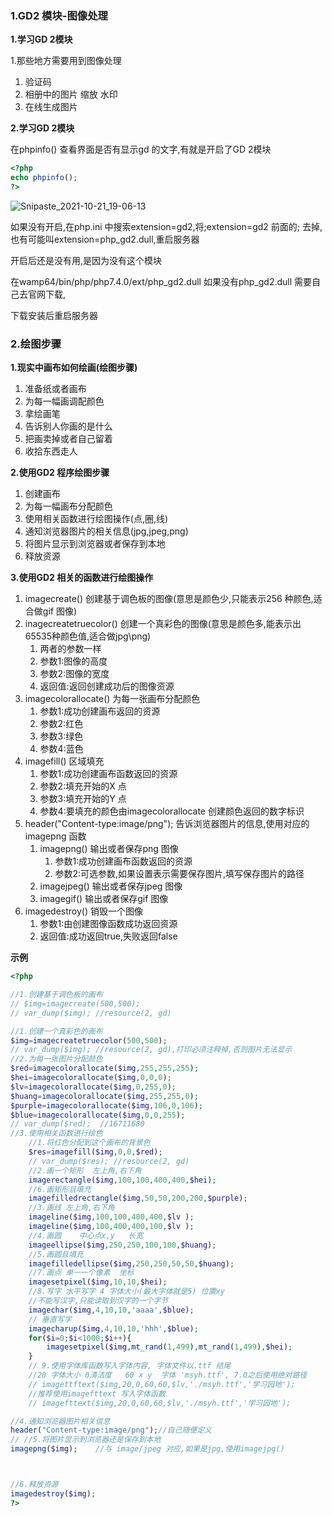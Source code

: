 ### 1.GD2 模块-图像处理

**1.学习GD 2模块**

1.那些地方需要用到图像处理

1. 验证码
2. 相册中的图片 缩放 水印
3. 在线生成图片

**2.学习GD 2模块**

在phpinfo() 查看界面是否有显示gd 的文字,有就是开启了GD 2模块 

```php
<?php
echo phpinfo();
?>

```

![Snipaste_2021-10-21_19-06-13](D:\学习\wanye\PHP\img\Snipaste_2021-10-21_19-06-13.png)

如果没有开启,在php.ini 中搜索extension=gd2,将;extension=gd2 前面的; 去掉,也有可能叫extension=php_gd2.dull,重启服务器

开启后还是没有用,是因为没有这个模块

在wamp64/bin/php/php7.4.0/ext/php_gd2.dull  如果没有php_gd2.dull  需要自己去官网下载,

下载安装后重启服务器

### 2.绘图步骤

**1.现实中画布如何绘画(绘图步骤)**

1. 准备纸或者画布
2. 为每一幅画调配颜色
3. 拿绘画笔
4. 告诉别人你画的是什么
5. 把画卖掉或者自己留着
6. 收拾东西走人

**2.使用GD2 程序绘图步骤**

1. 创建画布
2. 为每一幅画布分配颜色
3. 使用相关函数进行绘图操作(点,圈,线)
4. 通知浏览器图片的相关信息(jpg,jpeg,png)
5. 将图片显示到浏览器或者保存到本地
6. 释放资源

**3.使用GD2 相关的函数进行绘图操作**

1. imagecreate() 创建基于调色板的图像(意思是颜色少,只能表示256 种颜色,适合做gif 图像)
2. inagecreatetruecolor() 创建一个真彩色的图像(意思是颜色多,能表示出65535种颜色值,适合做jpg\png)
   1. 两者的参数一样
   2. 参数1:图像的高度
   3. 参数2:图像的宽度
   4. 返回值:返回创建成功后的图像资源
3. imagecolorallocate() 为每一张画布分配颜色
   1. 参数1:成功创建画布返回的资源
   2. 参数2:红色
   3. 参数3:绿色
   4. 参数4:蓝色
4. imagefill() 区域填充
   1. 参数1:成功创建画布函数返回的资源
   2. 参数2:填充开始的X 点
   3. 参数3:填充开始的Y 点
   4. 参数4:要填充的颜色由imagecolorallocate 创建颜色返回的数字标识
5. header("Content-type:image/png"); 告诉浏览器图片的信息,使用对应的imagepng 函数
   1. imagepng()	输出或者保存png 图像
      1. 参数1:成功创建画布函数返回的资源
      2. 参数2:可选参数,如果设置表示需要保存图片,填写保存图片的路径
   2. imagejpeg()  输出或者保存jpeg 图像
   3. imagegif()     输出或者保存gif 图像
6. imagedestroy() 销毁一个图像
   1. 参数1:由创建图像函数成功返回资源
   2. 返回值:成功返回true,失败返回false

**示例**

```php
<?php

//1.创建基于调色板的画布
// $img=imagecreate(500,500);
// var_dump($img); //resource(2, gd)

//1.创建一个真彩色的画布
$img=imagecreatetruecolor(500,500);
// var_dump($img); //resource(2, gd),打印必须注释掉,否则图片无法显示
//2.为每一张图片分配颜色
$red=imagecolorallocate($img,255,255,255);
$hei=imagecolorallocate($img,0,0,0);
$lv=imagecolorallocate($img,0,255,0);
$huang=imagecolorallocate($img,255,255,0);
$purple=imagecolorallocate($img,106,0,106);
$blue=imagecolorallocate($img,0,0,255);
// var_dump($red);  //16711680
//3.使用相关函数进行绘色
    //1.将红色分配到这个画布的背景色
    $res=imagefill($img,0,0,$red);
    // var_dump($res); //resource(2, gd)
    //2.画一个矩形  左上角,右下角
    imagerectangle($img,100,100,400,400,$hei);
    //6.画矩形且填充
    imagefilledrectangle($img,50,50,200,200,$purple);
    //3.画线 左上角,右下角
    imageline($img,100,100,400,400,$lv );
    imageline($img,100,400,400,100,$lv );
    //4.画圆    中心点x,y   长宽
    imageellipse($img,250,250,100,100,$huang);
    //5.画圆且填充
    imagefilledellipse($img,250,250,50,50,$huang);
    //7.画点 单一一个像素  坐标
    imagesetpixel($img,10,10,$hei);
    //8.写字 水平写字 4 字体大小(最大字体就是5) 位置xy
    //不能写汉字,只能读取到汉字的一个字节
    imagechar($img,4,10,10,'aaaa',$blue);
    // 垂直写字
    imagecharup($img,4,10,10,'hhh',$blue);
    for($i=0;$i<1000;$i++){
        imagesetpixel($img,mt_rand(1,499),mt_rand(1,499),$hei);
    }
    // 9.使用字体库函数写入字体内容, 字体文件以.ttf 结尾
    //20 字体大小 0清洁度   60 x y  字体 'msyh.ttf', 7.0之后使用绝对路径
    // imagettftext($img,20,0,60,60,$lv,'./msyh.ttf','学习园地');
    //推荐使用imagefttext 写入字体函数
    // imagefttext($img,20,0,60,60,$lv,'./msyh.ttf','学习园地');

//4.通知浏览器图片相关信息
header("Content-type:image/png");//自己随便定义
// //5.将图片显示到浏览器还是保存到本地
imagepng($img);    //与 image/jpeg 对应,如果是jpg,使用imagejpg()



//6.释放资源
imagedestroy($img);
?>

```


